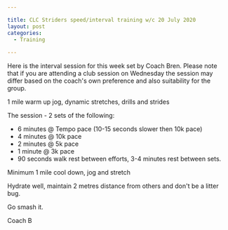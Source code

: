 ```yaml
---

title: CLC Striders speed/interval training w/c 20 July 2020
layout: post
categories:
  - Training
  
---
```


Here is the interval session for this week set by Coach Bren. Please note that if you are attending a club session on Wednesday the session may differ based on the coach's own preference and also suitability for the group.

1 mile warm up jog, dynamic stretches, drills and strides

The session - 2 sets of the following:
* 6 minutes @ Tempo pace (10-15 seconds slower then 10k pace) 
* 4 minutes @ 10k pace
* 2 minutes @ 5k pace
* 1 minute @ 3k pace
* 90 seconds walk rest between efforts, 3-4 minutes rest between sets.

Minimum 1 mile cool down, jog and stretch

Hydrate well, maintain 2 metres distance from others and don't be a litter bug.

Go smash it.

Coach B
